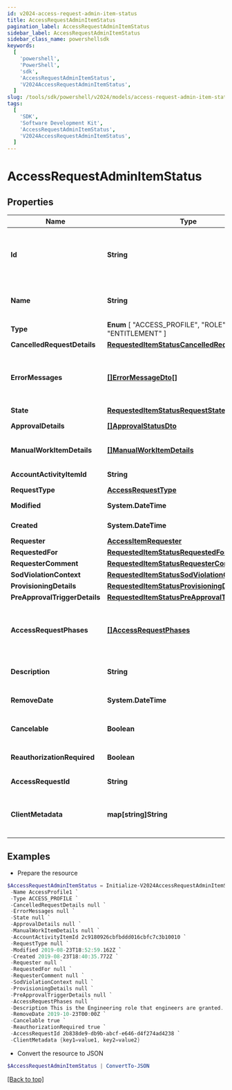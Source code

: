 ```yaml
---
id: v2024-access-request-admin-item-status
title: AccessRequestAdminItemStatus
pagination_label: AccessRequestAdminItemStatus
sidebar_label: AccessRequestAdminItemStatus
sidebar_class_name: powershellsdk
keywords:
  [
    'powershell',
    'PowerShell',
    'sdk',
    'AccessRequestAdminItemStatus',
    'V2024AccessRequestAdminItemStatus',
  ]
slug: /tools/sdk/powershell/v2024/models/access-request-admin-item-status
tags:
  [
    'SDK',
    'Software Development Kit',
    'AccessRequestAdminItemStatus',
    'V2024AccessRequestAdminItemStatus',
  ]
---
```


# AccessRequestAdminItemStatus

## Properties

| Name | Type | Description | Notes |
| --- | --- | --- | --- |
| **Id** | **String** | ID of the access request. This is a new property as of 2025. Older access requests may not have an ID. | [optional] |
| **Name** | **String** | Human-readable display name of the item being requested. | [optional] |
| **Type** | **Enum** [ "ACCESS_PROFILE", "ROLE", "ENTITLEMENT" ] | Type of requested object. | [optional] |
| **CancelledRequestDetails** | [**RequestedItemStatusCancelledRequestDetails**](requested-item-status-cancelled-request-details) |  | [optional] |
| **ErrorMessages** | [**[]ErrorMessageDto[]**](error-message-dto) | List of localized error messages, if any, encountered during the approval/provisioning process. | [optional] |
| **State** | [**RequestedItemStatusRequestState**](requested-item-status-request-state) |  | [optional] |
| **ApprovalDetails** | [**[]ApprovalStatusDto**](approval-status-dto) | Approval details for each item. | [optional] |
| **ManualWorkItemDetails** | [**[]ManualWorkItemDetails**](manual-work-item-details) | Manual work items created for provisioning the item. | [optional] |
| **AccountActivityItemId** | **String** | Id of associated account activity item. | [optional] |
| **RequestType** | [**AccessRequestType**](access-request-type) |  | [optional] |
| **Modified** | **System.DateTime** | When the request was last modified. | [optional] |
| **Created** | **System.DateTime** | When the request was created. | [optional] |
| **Requester** | [**AccessItemRequester**](access-item-requester) |  | [optional] |
| **RequestedFor** | [**RequestedItemStatusRequestedFor**](requested-item-status-requested-for) |  | [optional] |
| **RequesterComment** | [**RequestedItemStatusRequesterComment**](requested-item-status-requester-comment) |  | [optional] |
| **SodViolationContext** | [**RequestedItemStatusSodViolationContext**](requested-item-status-sod-violation-context) |  | [optional] |
| **ProvisioningDetails** | [**RequestedItemStatusProvisioningDetails**](requested-item-status-provisioning-details) |  | [optional] |
| **PreApprovalTriggerDetails** | [**RequestedItemStatusPreApprovalTriggerDetails**](requested-item-status-pre-approval-trigger-details) |  | [optional] |
| **AccessRequestPhases** | [**[]AccessRequestPhases**](access-request-phases) | A list of Phases that the Access Request has gone through in order, to help determine the status of the request. | [optional] |
| **Description** | **String** | Description associated to the requested object. | [optional] |
| **RemoveDate** | **System.DateTime** | When the role access is scheduled for removal. | [optional] |
| **Cancelable** | **Boolean** | True if the request can be canceled. | [optional] [default to $false] |
| **ReauthorizationRequired** | **Boolean** | True if re-auth is required. | [optional] [default to $false] |
| **AccessRequestId** | **String** | This is the account activity id. | [optional] |
| **ClientMetadata** | **map[string]String** | Arbitrary key-value pairs, if any were included in the corresponding access request | [optional] |

## Examples

- Prepare the resource

```powershell
$AccessRequestAdminItemStatus = Initialize-V2024AccessRequestAdminItemStatus  -Id 2c9180926cbfbddd016cbfc7c3b10010 `
 -Name AccessProfile1 `
 -Type ACCESS_PROFILE `
 -CancelledRequestDetails null `
 -ErrorMessages null `
 -State null `
 -ApprovalDetails null `
 -ManualWorkItemDetails null `
 -AccountActivityItemId 2c9180926cbfbddd016cbfc7c3b10010 `
 -RequestType null `
 -Modified 2019-08-23T18:52:59.162Z `
 -Created 2019-08-23T18:40:35.772Z `
 -Requester null `
 -RequestedFor null `
 -RequesterComment null `
 -SodViolationContext null `
 -ProvisioningDetails null `
 -PreApprovalTriggerDetails null `
 -AccessRequestPhases null `
 -Description This is the Engineering role that engineers are granted. `
 -RemoveDate 2019-10-23T00:00Z `
 -Cancelable true `
 -ReauthorizationRequired true `
 -AccessRequestId 2b838de9-db9b-abcf-e646-d4f274ad4238 `
 -ClientMetadata {key1=value1, key2=value2}
```

- Convert the resource to JSON

```powershell
$AccessRequestAdminItemStatus | ConvertTo-JSON
```

[[Back to top]](#)
